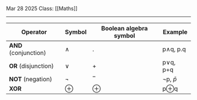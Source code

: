 Mar 28 2025
Class: [[Maths]]
- - -

| Operator              | Symbol | Boolean algebra symbol | Example       |
| --------------------- | ------ | ---------------------- | ------------- |
| **AND** (conjunction) | ∧      | .                      | p∧q, p.q      |
| **OR** (disjunction)  | ∨      | +                      | p∨q, p+q      |
| **NOT** (negation)    | ¬      | ‾                      | ¬p, $\bar{p}$ |
| **XOR**               | ⊕      | ⊕                      | p⊕q           |
